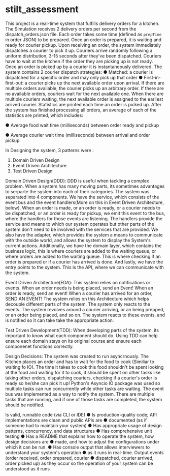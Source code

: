 # stilt_assessment
This project is a real-time system that fulfills delivery orders for a kitchen.
The Simulation receives 2 delivery orders per second from the dispatch_orders.json file. Each order
takes some time (defined as `prepTime` in order JSON) to be prepared. Once an order
is prepared, it is waiting and ready for courier pickup.
Upon receiving an order, the system immediately dispatches a courier to pick it up.
Couriers arrive randomly following a uniform distribution, 3-15 seconds after they've
been dispatched. Couriers have to wait at the kitchen if the order they are picking up is
not ready.
Once an order is picked up by a courier it is instantaneously delivered. The system contains 2
courier dispatch strategies:
● Matched: a courier is dispatched for a specific order and may only pick up that
order
● First-in-first-out: a courier picks up the next available order upon arrival.
If there are multiple orders available, the courier picks up an arbitrary order.
If there are no available orders, couriers wait for the next available one. When 
there are multiple couriers waiting, the next available order is assigned to the 
earliest arrived courier. Statistics are printed each time an order is picked up. After the system
has finished processing all orders, an average of each of the statistics are printed, which includes:

● Average food wait time (milliseconds) between order ready and pickup

● Average courier wait time (milliseconds) between arrival and order pickup

In Designing the system, 3 patterns were :
1. Domain Driven Design 
2. Event Driven Architecture
3. Test Driven Design

Domain Driven Design(DDD): DDD is useful when tackling a complex problem. When a system has many moving parts, its sometimes advantages to serparte the system into each of their categories. The system was separated into 4 components. We have the service, which consists of the event bus and the event handlers(More on this in Event Driven Architecture, below). When an order is made, or an order is ready, or a courier needs to be dispatched, or an order is ready for pickup, we emit this event to the bus, where the handlers for those events are listening. The handlers provide the service and means to which our system operates but other parts of the system don't need to be involved with the services that are provided. We also have the adapter, which provides the system a means to communicate with the outside world, and allows the system to display the System's current actions. Additionally, we have the domain layer, which contains the business logic, this is where couriers are added to the waiting queue, or where orders are added to the waiting queue. This is where checking if an order is prepared or if a courier has arrived is done. And lastly, we have the entry points to the system. This is the API, where we can communicate with the system.

Event Driven Architecture(EDA): This system relies on notifications or events. When an order needs is being placed, send an Event! When an order is ready, send an event! When a courier has arrived for an order, SEND AN EVENT! The system relies on this Architecture which helps decouple different parts of the system. The system only reacts to the events. The system revolves around a courier arriving, or an being prepped, or an order being placed, and so on. The system reacts to these events, and is notified so it can take take the appropriate action.

Test Driven Development(TDD): When developing parts of the system, its important to know what each component should do. Using TDD can help ensure each domain stays on its original course and ensure each componenet functions correctly.

Design Decisions:
The system was created to run asyncrnously. The Kitchen places an order and has to wait for the food to cook (Similiar to waiting fo IO). The time it takes to cook this food shouldn't be spent looking at the food and waiting for it to cook, it should be spent on other tasks like taking other orders, dispatching couriers, checking if a courier's order is ready so he/she can pick it up! Python's Asyncio IO package was used so multiple tasks can run concurrently while other tasks are waiting. The event bus was implemented as a way to notify the system. There are multiple tasks that are running, and if one of those tasks are completed, the system should be notified.

Is valid, runnable code (via CLI or IDE)
● Is production-quality code; API implementations are clean and public APIs are
● documented (as if someone had to maintain your system)
● Has appropriate usage of design patterns, concurrency, and data structures
● Has comprehensive unit testing
● Has a README that explains how to operate the system, how design decisions
are
● made, and how to adjust the configurations under which it can be run.
● Has console output that allows interviewers to understand your system's
operation
● as it runs in real-time. Output events (order received, order prepared, courier
● dispatched, courier arrived, order picked up) as they occur so the operation of
your system can be understood as it runs

